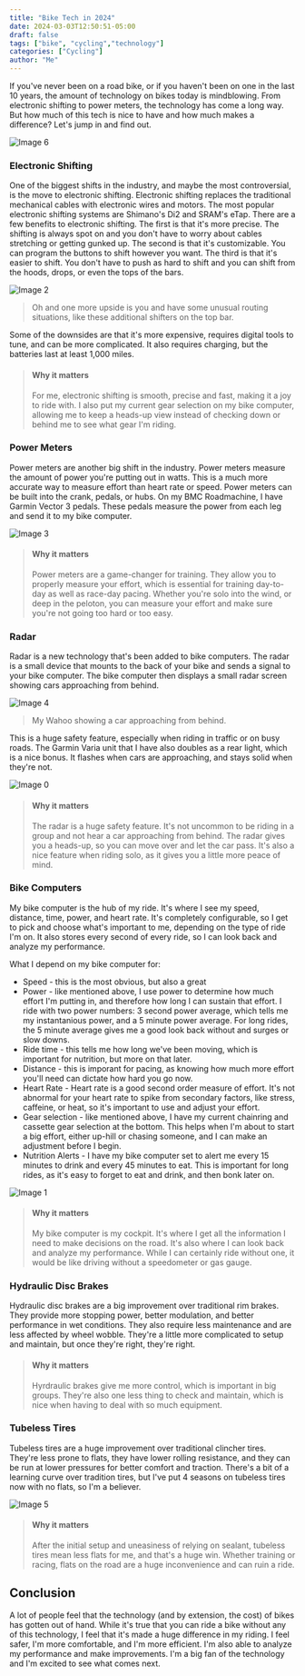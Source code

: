 ```yaml
---
title: "Bike Tech in 2024"
date: 2024-03-03T12:50:51-05:00
draft: false
tags: ["bike", "cycling","technology"]
categories: ["Cycling"]
author: "Me"
---
```


If you've never been on a road bike, or if you haven't been on one in the last 10 years, the amount of technology on bikes today is mindblowing. From electronic shifting to power meters, the technology has come a long way. But how much of this tech is nice to have and how much makes a difference? Let's jump in and find out. 

![Image 6](../../images/bike-tech_1709823077616.jpeg)  

### Electronic Shifting

One of the biggest shifts in the industry, and maybe the most controversial, is the move to electronic shifting. Electronic shifting replaces the traditional mechanical cables with electronic wires and motors. The most popular electronic shifting systems are Shimano's Di2 and SRAM's eTap. There are a few benefits to electronic shifting. The first is that it's more precise. The shifting is always spot on and you don't have to worry about cables stretching or getting gunked up. The second is that it's customizable. You can program the buttons to shift however you want. The third is that it's easier to shift. You don't have to push as hard to shift and you can shift from the hoods, drops, or even the tops of the bars. 

![Image 2](../../images/bike-tech_1709493971287.png)
> Oh and one more upside is you and have some unusual routing situations, like these additional shifters on the top bar.

Some of the downsides are that it's more expensive, requires digital tools to tune, and can be more complicated. It also requires charging, but the batteries last at least 1,000 miles.  

> #### Why it matters
> For me, electronic shifting is smooth, precise and fast, making it a joy to ride with. I also put my current gear selection on my bike computer, allowing me to keep a heads-up view instead of checking down or behind me to see what gear I'm riding.

### Power Meters

Power meters are another big shift in the industry. Power meters measure the amount of power you're putting out in watts. This is a much more accurate way to measure effort than heart rate or speed. Power meters can be built into the crank, pedals, or hubs. On my BMC Roadmachine, I have Garmin Vector 3 pedals. These pedals measure the power from each leg and send it to my bike computer.

![Image 3](../../images/bike-tech_1709494109962.png)  

> #### Why it matters
> Power meters are a game-changer for training. They allow you to properly measure your effort, which is essential for training day-to-day as well as race-day pacing. Whether you're solo into the wind, or deep in the peloton, you can measure your effort and make sure you're not going too hard or too easy.

### Radar

Radar is a new technology that's been added to bike computers. The radar is a small device that mounts to the back of your bike and sends a signal to your bike computer. The bike computer then displays a small radar screen showing cars approaching from behind. 

![Image 4](../../images/bike-tech_1709494249246.png)  
> My Wahoo showing a car approaching from behind.

This is a huge safety feature, especially when riding in traffic or on busy roads. The Garmin Varia unit that I have also doubles as a rear light, which is a nice bonus. It flashes when cars are approaching, and stays solid when they're not.

![Image 0](../../images/bike-tech_1709493838528.png)  

> #### Why it matters
> The radar is a huge safety feature. It's not uncommon to be riding in a group and not hear a car approaching from behind. The radar gives you a heads-up, so you can move over and let the car pass. It's also a nice feature when riding solo, as it gives you a little more peace of mind.

### Bike Computers

My bike computer is the hub of my ride. It's where I see my speed, distance, time, power, and heart rate. It's completely configurable, so I get to pick and choose what's important to me, depending on the type of ride I'm on. It also stores every second of every ride, so I can look back and analyze my performance.

What I depend on my bike computer for:

- Speed - this is the most obvious, but also a great 
- Power - like mentioned above, I use power to determine how much effort I'm putting in, and therefore how long I can sustain that effort. I ride with two power numbers: 3 second power average, which tells me my instantanious power, and a 5 minute power average. For long rides, the 5 minute average gives me a good look back without and surges or slow downs.
- Ride time - this tells me how long we've been moving, which is important for nutrition, but more on that later.
- Distance - this is imporant for pacing, as knowing how much more effort you'll need can dictate how hard you go now.
- Heart Rate - Heart rate is a good second order measure of effort. It's not abnormal for your heart rate to spike from secondary factors, like stress, caffeine, or heat, so it's important to use and adjust your effort.
- Gear selection - like mentioned above, I have my current chainring and cassette gear selection at the bottom. This helps when I'm about to start a big effort, either up-hill or chasing someone, and I can make an adjustment before I begin.
- Nutrition Alerts - I have my bike computer set to alert me every 15 minutes to drink and every 45 minutes to eat. This is important for long rides, as it's easy to forget to eat and drink, and then bonk later on.

![Image 1](../../images/bike-tech_1709493916817.png)  

> #### Why it matters
> My bike computer is my cockpit. It's where I get all the information I need to make decisions on the road. It's also where I can look back and analyze my performance. While I can certainly ride without one, it would be like driving without a speedometer or gas gauge.

### Hydraulic Disc Brakes

Hydraulic disc brakes are a big improvement over traditional rim brakes. They provide more stopping power, better modulation, and better performance in wet conditions. They also require less maintenance and are less affected by wheel wobble. They're a little more complicated to setup and maintain, but once they're right, they're right.

> #### Why it matters
> Hyrdraulic brakes give me more control, which is important in big groups. They're also one less thing to check and maintain, which is nice when having to deal with so much equipment.

### Tubeless Tires

Tubeless tires are a huge improvement over traditional clincher tires. They're less prone to flats, they have lower rolling resistance, and they can be run at lower pressures for better comfort and traction. There's a bit of a learning curve over tradition tires, but I've put 4 seasons on tubeless tires now with no flats, so I'm a believer.

![Image 5](../../images/bike-tech_1709494516560.png)

> #### Why it matters
> After the initial setup and uneasiness of relying on sealant, tubeless tires mean less flats for me, and that's a huge win. Whether training or racing, flats on the road are a huge inconvenience and can ruin a ride.

## Conclusion

A lot of people feel that the technology (and by extension, the cost) of bikes has gotten out of hand. While it's true that you can ride a bike without any of this technology, I feel that it's made a huge difference in my riding. I feel safer, I'm more comfortable, and I'm more efficient. I'm also able to analyze my performance and make improvements. I'm a big fan of the technology and I'm excited to see what comes next.